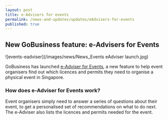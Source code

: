 ```yaml
---
layout: post
title: e-Advisers for events
permalink: /news-and-updates/updates/eAdvisers-for-events
published: true
---
```


## New GoBusiness feature: e-Advisers for Events

![events-eadviser](/images/news/News_Events eAdviser launch.jpg)

GoBusiness has launched [e-Adviser for Events](https://eadviser.g2b.sg/events), a new feature to help event organisers find out which licences and permits they need to organise a physical event in Singapore.

### How does e-Adviser for Events work?

Event organisers simply need to answer a series of questions about their event, to get a personalised set of recommendations on what to do next. The e-Adviser also lists the licences and permits needed for the event.
